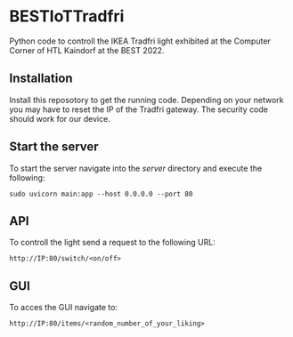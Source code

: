 # BESTIoTTradfri
Python code to controll the IKEA Tradfri light exhibited at the Computer Corner of HTL Kaindorf at the BEST 2022.

## Installation
Install this reposotory to get the running code. Depending on your network you may have to reset the IP of the Tradfri gateway. The security code should work for our device.

## Start the server
To start the server navigate into the *server* directory and execute the following:
```
sudo uvicorn main:app --host 0.0.0.0 --port 80
```

## API
To controll the light send a request to the following URL:
```
http://IP:80/switch/<on/off>
```

## GUI
To acces the GUI navigate to:
```
http://IP:80/items/<random_number_of_your_liking>
```